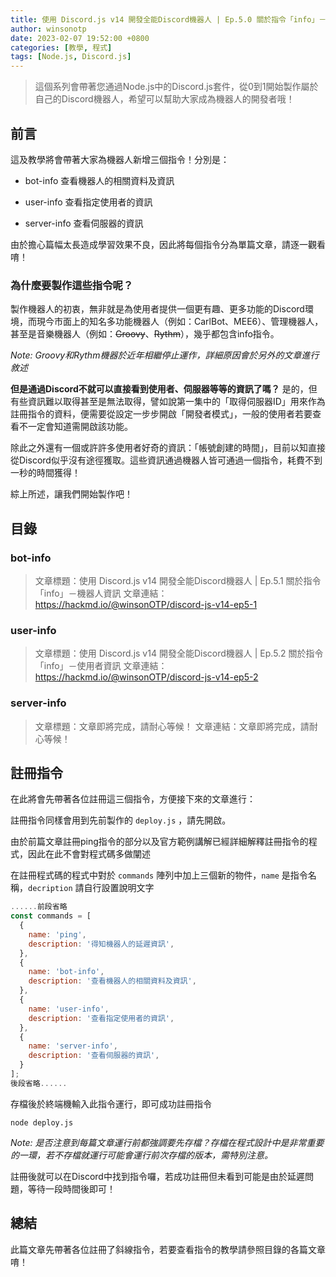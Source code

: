 ```yaml
---
title: 使用 Discord.js v14 開發全能Discord機器人 | Ep.5.0 關於指令「info」－前導與註冊指令
author: winsonotp
date: 2023-02-07 19:52:00 +0800
categories: [教學, 程式]
tags: [Node.js, Discord.js]
---
```


> 這個系列會帶著您通過Node.js中的Discord.js套件，從0到1開始製作屬於自己的Discord機器人，希望可以幫助大家成為機器人的開發者哦！

## 前言
這及教學將會帶著大家為機器人新增三個指令！分別是：

* bot-info
查看機器人的相關資料及資訊

* user-info
查看指定使用者的資訊

* server-info
查看伺服器的資訊

由於擔心篇幅太長造成學習效果不良，因此將每個指令分為單篇文章，請逐一觀看唷！

### 為什麼要製作這些指令呢？
製作機器人的初衷，無非就是為使用者提供一個更有趣、更多功能的Discord環境，而現今市面上的知名多功能機器人（例如：CarlBot、MEE6）、管理機器人，甚至是音樂機器人（例如：~~Groovy~~、~~Rythm~~），幾乎都包含info指令。

*Note: Groovy和Rythm機器於近年相繼停止運作，詳細原因會於另外的文章進行敘述*

**但是通過Discord不就可以直接看到使用者、伺服器等等的資訊了嗎？**
是的，但有些資訊難以取得甚至是無法取得，譬如說第一集中的「取得伺服器ID」用來作為註冊指令的資料，便需要從設定一步步開啟「開發者模式」，一般的使用者若要查看不一定會知道需開啟該功能。

除此之外還有一個或許許多使用者好奇的資訊：「帳號創建的時間」，目前以知直接從Discord似乎沒有途徑獲取。這些資訊通過機器人皆可通過一個指令，耗費不到一秒的時間獲得！

綜上所述，讓我們開始製作吧！

## 目錄
### bot-info
> 文章標題：使用 Discord.js v14 開發全能Discord機器人 | Ep.5.1 關於指令「info」－機器人資訊
> 文章連結：https://hackmd.io/@winsonOTP/discord-js-v14-ep5-1

### user-info
> 文章標題：使用 Discord.js v14 開發全能Discord機器人 | Ep.5.2 關於指令「info」－使用者資訊
> 文章連結：https://hackmd.io/@winsonOTP/discord-js-v14-ep5-2

### server-info
> 文章標題：文章即將完成，請耐心等候！
> 文章連結：文章即將完成，請耐心等候！

## 註冊指令
在此將會先帶著各位註冊這三個指令，方便接下來的文章進行：

註冊指令同樣會用到先前製作的 `deploy.js` ，請先開啟。

由於前篇文章註冊ping指令的部分以及官方範例講解已經詳細解釋註冊指令的程式，因此在此不會對程式碼多做闡述

在註冊程式碼的程式中對於 `commands` 陣列中加上三個新的物件，`name` 是指令名稱，`decription` 請自行設置說明文字

```javascript
......前段省略
const commands = [
  {
    name: 'ping',
    description: '得知機器人的延遲資訊',
  },
  {
    name: 'bot-info',
    description: '查看機器人的相關資料及資訊',
  },
  {
    name: 'user-info',
    description: '查看指定使用者的資訊',
  },
  {
    name: 'server-info',
    description: '查看伺服器的資訊',
  }
];
後段省略......
```
存檔後於終端機輸入此指令運行，即可成功註冊指令
```
node deploy.js
```

*Note: 是否注意到每篇文章運行前都強調要先存檔？存檔在程式設計中是非常重要的一環，若不存檔就運行可能會運行前次存檔的版本，需特別注意。*

註冊後就可以在Discord中找到指令囉，若成功註冊但未看到可能是由於延遲問題，等待一段時間後即可！
## 總結
此篇文章先帶著各位註冊了斜線指令，若要查看指令的教學請參照目錄的各篇文章唷！